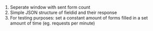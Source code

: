 1. Seperate window with sent form count
2. Simple JSON structure of fieldid and their response
3. For testing purposes: set a constant amount of forms filled in a set amount of time (eg. requests per minute)